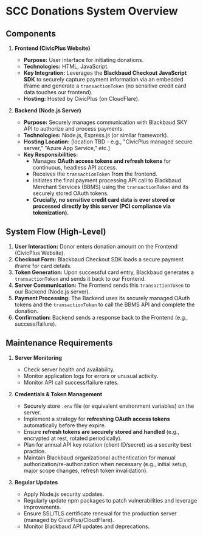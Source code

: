 # SCC Donations System Overview

## Components

1.  **Frontend (CivicPlus Website)**
    * **Purpose:** User interface for initiating donations.
    * **Technologies:** HTML, JavaScript.
    * **Key Integration:** Leverages the **Blackbaud Checkout JavaScript SDK** to securely capture payment information via an embedded iframe and generate a `transactionToken` (no sensitive credit card data touches our frontend).
    * **Hosting:** Hosted by CivicPlus (on CloudFlare).

2.  **Backend (Node.js Server)**
    * **Purpose:** Securely manages communication with Blackbaud SKY API to authorize and process payments.
    * **Technologies:** Node.js, Express.js (or similar framework).
    * **Hosting Location:** [location TBD - e.g., "CivicPlus managed secure server," "Azure App Service," etc.]
    * **Key Responsibilities:**
        * Manages **OAuth access tokens and refresh tokens** for continuous, headless API access.
        * Receives the `transactionToken` from the frontend.
        * Initiates the final payment processing API call to Blackbaud Merchant Services (BBMS) using the `transactionToken` and its securely stored OAuth tokens.
        * **Crucially, no sensitive credit card data is ever stored or processed directly by this server (PCI compliance via tokenization).**

## System Flow (High-Level)

1.  **User Interaction:** Donor enters donation amount on the Frontend (CivicPlus Website).
2.  **Checkout Form:** Blackbaud Checkout SDK loads a secure payment iframe for card details.
3.  **Token Generation:** Upon successful card entry, Blackbaud generates a `transactionToken` and sends it back to our Frontend.
4.  **Server Communication:** The Frontend sends this `transactionToken` to our Backend (Node.js server).
5.  **Payment Processing:** The Backend uses its securely managed OAuth tokens and the `transactionToken` to call the BBMS API and complete the donation.
6.  **Confirmation:** Backend sends a response back to the Frontend (e.g., success/failure).

## Maintenance Requirements

1.  **Server Monitoring**
    * Check server health and availability.
    * Monitor application logs for errors or unusual activity.
    * Monitor API call success/failure rates.

2.  **Credentials & Token Management**
    * Securely store `.env` file (or equivalent environment variables) on the server.
    * Implement a strategy for **refreshing OAuth access tokens** automatically before they expire.
    * Ensure **refresh tokens are securely stored and handled** (e.g., encrypted at rest, rotated periodically).
    * Plan for annual API key rotation (client ID/secret) as a security best practice.
    * Maintain Blackbaud organizational authentication for manual authorization/re-authorization when necessary (e.g., initial setup, major scope changes, refresh token invalidation).

3.  **Regular Updates**
    * Apply Node.js security updates.
    * Regularly update npm packages to patch vulnerabilities and leverage improvements.
    * Ensure SSL/TLS certificate renewal for the production server (managed by CivicPlus/CloudFlare).
    * Monitor Blackbaud API updates and deprecations.